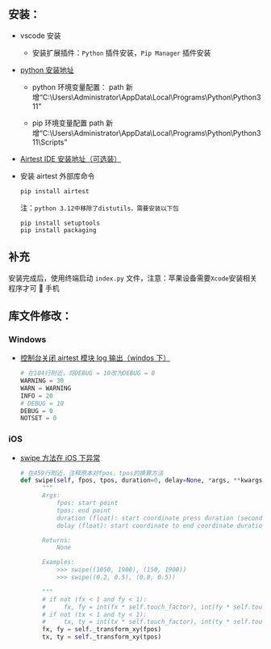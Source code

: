 ## 安装：

- vscode 安装

  - 安装扩展插件：`Python` 插件安装，`Pip Manager` 插件安装

- [python 安装地址](https://www.python.org/downloads/release/python-3114/)

  - python 环境变量配置： path 新增“C:\Users\Administrator\AppData\Local\Programs\Python\Python311”

  - pip 环境变量配置 path 新增“C:\Users\Administrator\AppData\Local\Programs\Python\Python311\Scripts”

- [Airtest IDE 安装地址（可选装）](http://airtest.netease.com/download.html?download=win64/AirtestIDE-win-1.2.15.zip&&site=io)

- 安装 airtest 外部库命令
  ```cmd
  pip install airtest
  ```
  注：`python 3.12中移除了distutils，需要安装以下包`
  ```
  pip install setuptools
  pip install packaging
  ```

## 补充

安装完成后，使用终端启动 `index.py` 文件，注意：苹果设备需要`Xcode`安装相关程序才可 🔗 手机

## 库文件修改：

### Windows

- [控制台关闭 airtest 模块 log 输出（windos 下）](Lib\logging__init__.py)
  ```py
  # 在104行附近，将DEBUG = 10改为DEBUG = 0
  WARNING = 30
  WARN = WARNING
  INFO = 20
  # DEBUG = 10
  DEBUG = 0
  NOTSET = 0
  ```

### iOS

- [swipe 方法在 iOS 下异常](/Python/Python312/Lib/site-packages/airtest/core/ios/ios.py)

  ```py
  # 在459行附近，注释原本对fpos、tpos的换算方法
  def swipe(self, fpos, tpos, duration=0, delay=None, *args, **kwargs):
        """
        Args:
            fpos: start point
            tpos: end point
            duration (float): start coordinate press duration (seconds), default is None
            delay (float): start coordinate to end coordinate duration (seconds)

        Returns:
            None

        Examples:
            >>> swipe((1050, 1900), (150, 1900))
            >>> swipe((0.2, 0.5), (0.8, 0.5))

        """
        # if not (fx < 1 and fy < 1):
        #     fx, fy = int(fx * self.touch_factor), int(fy * self.touch_factor)
        # if not (tx < 1 and ty < 1):
        #     tx, ty = int(tx * self.touch_factor), int(ty * self.touch_factor)
        fx, fy = self._transform_xy(fpos)
        tx, ty = self._transform_xy(tpos)
  ```

